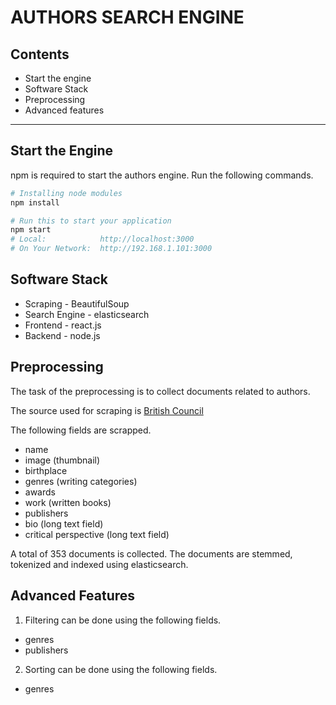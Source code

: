 # AUTHORS SEARCH ENGINE

## Contents

- Start the engine
- Software Stack
- Preprocessing
- Advanced features

---

## Start the Engine

npm is required to start the authors engine.
Run the following commands.

```bash
# Installing node modules
npm install

# Run this to start your application 
npm start
# Local:            http://localhost:3000
# On Your Network:  http://192.168.1.101:3000
```

## Software Stack

- Scraping - BeautifulSoup
- Search Engine - elasticsearch
- Frontend - react.js
- Backend - node.js

## Preprocessing

The task of the preprocessing is to collect documents related to authors. 

The source used for scraping is [British Council](https://literature.britishcouncil.org)

The following fields are scrapped.
- name
- image (thumbnail)
- birthplace
- genres (writing categories)
- awards 
- work (written books)
- publishers 
- bio (long text field)
- critical perspective (long text field)

A total of 353 documents is collected. The documents are stemmed, tokenized and indexed using elasticsearch.

## Advanced Features

1. Filtering can be done using the following fields.
- genres 
- publishers

2. Sorting can be done using the following fields.
- genres 

